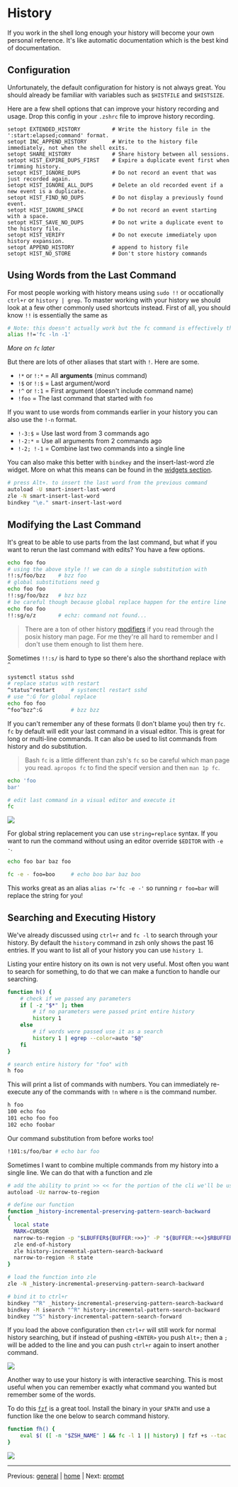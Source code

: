 # History

If you work in the shell long enough your history will become your own personal reference.
It's like automatic documentation which is the best kind of documentation.

## Configuration

Unfortunately, the default configuration for history is not always great.
You should already be familiar with variables such as `$HISTFILE` and `$HISTSIZE`.

Here are a few shell options that can improve your history recording and usage.
Drop this config in your `.zshrc` file to improve history recording.

```
setopt EXTENDED_HISTORY          # Write the history file in the ':start:elapsed;command' format.
setopt INC_APPEND_HISTORY        # Write to the history file immediately, not when the shell exits.
setopt SHARE_HISTORY             # Share history between all sessions.
setopt HIST_EXPIRE_DUPS_FIRST    # Expire a duplicate event first when trimming history.
setopt HIST_IGNORE_DUPS          # Do not record an event that was just recorded again.
setopt HIST_IGNORE_ALL_DUPS      # Delete an old recorded event if a new event is a duplicate.
setopt HIST_FIND_NO_DUPS         # Do not display a previously found event.
setopt HIST_IGNORE_SPACE         # Do not record an event starting with a space.
setopt HIST_SAVE_NO_DUPS         # Do not write a duplicate event to the history file.
setopt HIST_VERIFY               # Do not execute immediately upon history expansion.
setopt APPEND_HISTORY            # append to history file
setopt HIST_NO_STORE             # Don't store history commands
```

## Using Words from the Last Command

For most people working with history means using `sudo !!` or occationally `ctrl+r` or `history | grep`.
To master working with your history we should look at a few other commonly used shortcuts instead.
First of all, you should know `!!` is essentially the same as
```bash
# Note: this doesn't actually work but the fc command is effectively the same
alias !!='fc -ln -1'
```
_More on `fc` later_

But there are lots of other aliases that start with `!`.
Here are some.

* `!*` or `!:*` = All **arguments** (minus command)
* `!$` or `!:$` = Last argument/word
* `!^` or `!:1` = First argument (doesn't include command name)
* `!foo` = The last command that started with `foo`

If you want to use words from commands earlier in your history you can also use the `!-n` format.

* `!-3:$` = Use last word from 3 commands ago
* `!-2:*` = Use all arguments from 2 commands ago
* `!-2; !-1` = Combine last two commands into a single line

You can also make this better with `bindkey` and the insert-last-word zle widget.
More on what this means can be found in the [widgets section](../helpers/widgets.md).

```bash
# press Alt+. to insert the last word from the previous command
autoload -U smart-insert-last-word
zle -N smart-insert-last-word
bindkey "\e." smart-insert-last-word
```

## Modifying the Last Command

It's great to be able to use parts from the last command, but what if you want to rerun the last command with edits?
You have a few options.

```bash
echo foo foo
# using the above style !! we can do a single substitution with
!!:s/foo/bzz    # bzz foo
# global substitutions need g
echo foo foo
!!:sg/foo/bzz   # bzz bzz
# be careful though because global replace happen for the entire line
echo foo foo
!!:sg/o/z       # echz: command not found...
```

> There are a ton of other history [modifiers](http://zsh.sourceforge.net/Doc/Release/Expansion.html#Modifiers) if you read through the posix history man page.
> For me they're all hard to remember and I don't use them enough to list them here.

Sometimes `!!:s/` is hard to type so there's also the shorthand replace with `^`

```bash
systemctl status sshd
# replace status with restart
^status^restart     # systemctl restart sshd
# use ^:G for global replace
echo foo foo
^foo^bzz^:G         # bzz bzz
```

If you can't remember any of these formats (I don't blame you) then try `fc`.
`fc` by default will edit your last command in a visual editor.
This is great for long or multi-line commands.
It can also be used to list commands from history and do substitution.

> Bash `fc` is a little different than zsh's `fc` so be careful which man page you read.
> `apropos fc` to find the specif version and then `man 1p fc`.

```bash
echo 'foo
bar'

# edit last command in a visual editor and execute it
fc
```

![](../../img/fc-example.gif)

For global string replacement you can use `string=replace` syntax.
If you want to run the command without using an editor override `$EDITOR` with `-e -`.

```bash
echo foo bar baz foo

fc -e - foo=boo     # echo boo bar baz boo
```

This works great as an alias `alias r='fc -e -'` so running `r foo=bar` will replace the string for you!

## Searching and Executing History

We've already discussed using `ctrl+r` and `fc -l` to search through your history.
By default the `history` command in zsh only shows the past 16 entries.
If you want to list all of your history you can use `history 1`.

Listing your entire history on its own is not very useful.
Most often you want to search for something, to do that we can make a function to handle our searching.

```bash
function h() {
    # check if we passed any parameters
    if [ -z "$*" ]; then
        # if no parameters were passed print entire history
        history 1
    else
        # if words were passed use it as a search
        history 1 | egrep --color=auto "$@"
    fi
}

# search entire history for "foo" with
h foo
```

This will print a list of commands with numbers.
You can immediately re-execute any of the commands with `!n` where `n` is the command number.

```bash
h foo
100 echo foo
101 echo foo foo
102 echo foobar
```

Our command substitution from before works too!

```bash
!101:s/foo/bar # echo bar foo
```

Sometimes I want to combine multiple commands from my history into a single line.
We can do that with a function and zle

```bash
# add the ability to print >> << for the portion of the cli we'll be using
autoload -Uz narrow-to-region

# define our function
function _history-incremental-preserving-pattern-search-backward
{
  local state
  MARK=CURSOR  
  narrow-to-region -p "$LBUFFER${BUFFER:+>>}" -P "${BUFFER:+<<}$RBUFFER" -S state
  zle end-of-history
  zle history-incremental-pattern-search-backward
  narrow-to-region -R state
}

# load the function into zle
zle -N _history-incremental-preserving-pattern-search-backward

# bind it to ctrl+r
bindkey "^R" _history-incremental-preserving-pattern-search-backward
bindkey -M isearch "^R" history-incremental-pattern-search-backward
bindkey "^S" history-incremental-pattern-search-forward
```

If you load the above configuration then `ctrl+r` will still work for normal history searching, but if instead of pushing `<ENTER>` you push `Alt+;` then a `;` will be added to the line and you can push `ctrl+r` again to insert another command.

![](../../img/history-incremental-pattern-search-forward.gif)

Another way to use your history is with interactive searching.
This is most useful when you can remember exactly what command you wanted but remember some of the words.

To do this [`fzf`](https://github.com/junegunn/fzf) is a great tool.
Install the binary in your `$PATH` and use a function like the one below to search command history.

```bash
function fh() {
    eval $( ([ -n "$ZSH_NAME" ] && fc -l 1 || history) | fzf +s --tac | sed 's/ *[0-9]* *//')
}
```

![](../../img/fzf-history.gif)

---

Previous: [general](general.md) | [home](../../README.md) | Next: [prompt](prompt.md)
